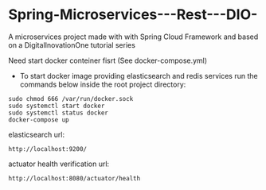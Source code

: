 # Spring-Microservices---Rest---DIO-
A microservices project made with with Spring Cloud Framework and based on a DigitalInovationOne tutorial series


Need start docker conteiner fisrt (See docker-compose.yml)


- To start docker image providing elasticsearch and redis services run the commands below inside the root project directory:

```
sudo chmod 666 /var/run/docker.sock
sudo systemctl start docker 
sudo systemctl status docker
docker-compose up
```

elasticsearch url: 

```
http://localhost:9200/
```

actuator health verification url:

```
http://localhost:8080/actuator/health
```
